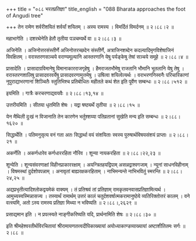 +++
title = "०८८ भरतप्रतिज्ञा"
title_english = "088 Bharata approaches the foot of Angudi tree"

+++
तेन रामेण शर्वरीशयितं शर्वर्यां शयितम् । अस्य रामस्य । विमर्दितं विमर्दनम्  ॥  २।८८।२  ॥   

  

महाभागेति । दशरथेनेति हेतौ तृतीया पञचम्यर्थे वा  ॥  २।८८।३  ॥   

  

अजिनेति । अजिनोत्तरसंस्तीर्णे अजिनोत्तरच्छदेन संस्तीर्णे, अत्राजिनशब्देन कदल्यादिमृगविशेषाजिनं विवक्षितम् । वरास्तरणसञ्चये वराण्यमूल्यानि आस्तरणानि येषु पर्यङ्केषु तेषां सञ्चये समूहे  ॥  २।८८।४  ॥   

  

प्रासादेति । प्रासादाग्रविमानेषु विमानाकारराजगृहेषु । हैमराजतभौमेषु राजतानि भौमानि भूतलानि येषु तेषु । वरास्तरणशालिषु प्रासादवरवर्येषु प्रासादवरणामुत्तमेषु । उषित्वा शयित्वेत्यर्थः । वराभरणनिस्वनैः परिचारिकाणां नूपुराद्याभरणानां शिञ्चितैः स्तुतिभिश्च प्रतिबोधितः महीतले कथं शेत इति पूर्वेण सम्बन्धः  ॥  २।८८।५१२  ॥   

  

इयमिति । गात्रैः करचरणाद्यवयवैः  ॥  २।८८।१३,१४  ॥   

  

उत्तरीयमिति । सीतया धृतमिति शेषः । यद्वा षष्ठ्यर्थे तृतीया  ॥  २।८८।१५  ॥   

  

येन मैथिली दुःखं न विजानाति तेन कारणेन भर्तुश्शय्या पतिव्रतानां सुखेति मन्य इति सम्बन्धः  ॥  २।८८।१६२०  ॥   

  

सिद्धार्थेति । पतिमनुसृत्य वनं गता अतः सिद्धार्था वयं संशयिताः स्वस्य पुरुषार्थविषयसंशयं प्राप्ताः  ॥  २।८८।२१  ॥   

  

अकर्णेति । अकर्णधारेव कर्णधाररहिता नौरिव । शून्या नायकरहिता  ॥  २।८८।२२,२३  ॥   

  

शून्येति । शून्यसंवरणाक्षां विहीनप्राकाररक्षाम् । अयन्त्रितहयद्विपाम् असन्नद्वाश्वगजाम् । न्यूनां साधनविहीनाम् । विषमस्थां दुर्दशोपपन्नाम् । अनावृतां बाह्यरक्षकरहिताम् । नाभिमन्यन्ते नाभिभवितुं स्मरन्ति  ॥  २।८८।२४,२५  ॥   

  

अद्यप्रभृतीत्यादिश्लोकद्वयमेकं वाक्यम् । तं प्रतिश्रवं तां प्रतिज्ञाम् रामकृतवनवासप्रतिज्ञामित्यर्थ । आमुच्यस्वस्मिन्नासज्य । तस्यार्थं रामार्थम् उत्तरं कालं चतुर्दशवर्षात्मकरामानुष्ठेये व्यतिरिक्तोत्तरं कालम् । वने वत्स्यमि, अतो ऽस्य रामस्य प्रतिज्ञा मिथ्या न भविष्यति  ॥  २।८८।,२६२९  ॥   

  

प्रसाद्यमान इति । न प्रपत्स्यते नाङ्गीकरिष्यति यदि, प्रार्थनामिति शेषः  ॥  २।८८।३०  ॥   

  

इति श्रीमहेश्वरतीर्थविरचितायां श्रीरामायणतत्त्वदीपिकाख्यायां अयोध्याकाण्डव्याख्यायां अष्टाशीतितमः सर्गः  ॥  २।८८  ॥   

  

  

